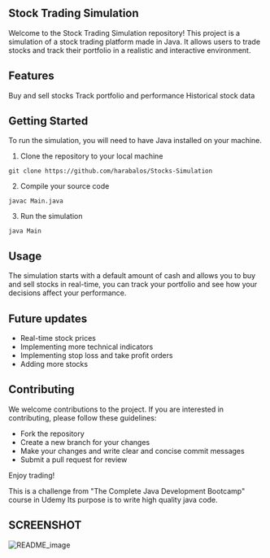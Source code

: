 Stock Trading Simulation
-------------------------
Welcome to the Stock Trading Simulation repository! This project is a simulation of a stock trading platform made in Java. It allows users to trade stocks and track their portfolio in a realistic and interactive environment.

Features
-------------------------
Buy and sell stocks
Track portfolio and performance
Historical stock data

Getting Started
-------------------------
To run the simulation, you will need to have Java installed on your machine.

1.  Clone the repository to your local machine

```
git clone https://github.com/harabalos/Stocks-Simulation
```

2. Compile your source code

```
javac Main.java
```

3. Run the simulation

```
java Main
```


Usage
--------
The simulation starts with a default amount of cash and allows you to buy and sell stocks in real-time, you can track your portfolio and see how your decisions affect your performance.

Future updates
--------------
- Real-time stock prices
- Implementing more technical indicators
- Implementing stop loss and take profit orders
- Adding more stocks

Contributing
--------------------
We welcome contributions to the project. If you are interested in contributing, please follow these guidelines:

- Fork the repository
- Create a new branch for your changes
- Make your changes and write clear and concise commit messages
- Submit a pull request for review


Enjoy trading!

This is a challenge from "The Complete Java Development Bootcamp" course in Udemy Its purpose is to write high quality java code.

SCREENSHOT 
---------------------- 
![README_image](https://user-images.githubusercontent.com/92236091/198684382-2ff3f220-fc18-4fa3-865b-c1c35d9a2d69.jpg)
